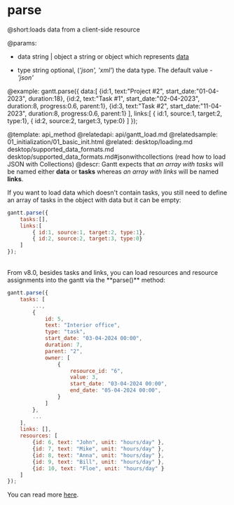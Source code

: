 parse
=============
@short:loads data from a client-side resource
	

@params:
- data		string | object	 a string or object which represents <a href="https://docs.dhtmlx.com/gantt/desktop__loading.html#dataproperties">data</a>
* type		string	 		 optional, (<i>'json', 'xml'</i>) the data type. The default value - <i>'json'</i>


@example:
gantt.parse({
	data:[
        {id:1, text:"Project #2", start_date:"01-04-2023", duration:18},
        {id:2, text:"Task #1",    start_date:"02-04-2023", duration:8,
    		progress:0.6, parent:1},
        {id:3, text:"Task #2",    start_date:"11-04-2023", duration:8,
    		progress:0.6, parent:1}
    ],
    links:[
        { id:1, source:1, target:2, type:1},
        { id:2, source:2, target:3, type:0}
    ]
});

@template:	api_method
@relatedapi:
	api/gantt_load.md
@relatedsample:
	01_initialization/01_basic_init.html
@related:
    desktop/loading.md
    desktop/supported_data_formats.md
    desktop/supported_data_formats.md#jsonwithcollections (read how to load JSON with Collections)
@descr:
Gantt expects that *an array with tasks* will be named either **data** or **tasks** whereas *an array with links* will be named **links**.

If you want to load data which doesn't contain tasks, you still need to define an array of tasks in the object with data but it can be empty:

~~~js
gantt.parse({
    tasks:[],
    links:[
        { id:1, source:1, target:2, type:1},
        { id:2, source:2, target:3, type:0}
    ]
});
~~~

<br>
From v8.0, besides tasks and links, you can load resources and resource assignments into the gantt via the **parse()** method:

~~~js
gantt.parse({
    tasks: [
        ...,
        {
            id: 5,
            text: "Interior office",
            type: "task",
            start_date: "03-04-2024 00:00",
            duration: 7,
            parent: "2",
            owner: [
                {
                    resource_id: "6",
                    value: 3,
                    start_date: "03-04-2024 00:00",
                    end_date: "05-04-2024 00:00",
                }
            ]
        },
        ...
    ],
    links: [],
    resources: [
        {id: 6, text: "John", unit: "hours/day" },
        {id: 7, text: "Mike", unit: "hours/day" },
        {id: 8, text: "Anna", unit: "hours/day" },
        {id: 9, text: "Bill", unit: "hours/day" },
        {id: 10, text: "Floe", unit: "hours/day" }
    ]
});
~~~

You can read more [here](desktop/resource_management.md#loadingresourcesandresourceassignments).
